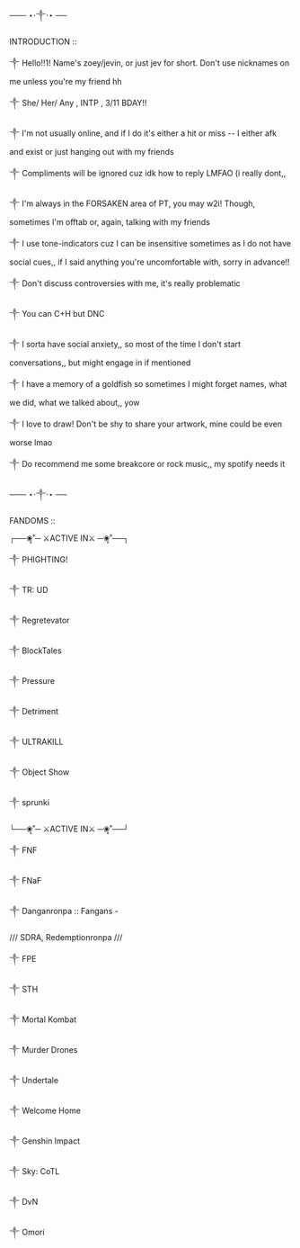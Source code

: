 ─── ⋆⋅༒︎⋅⋆ ──

INTRODUCTION ::

༒︎ Hello!!1! Name's zoey/jevin, or just jev for short. Don't use nicknames on me unless you're my friend hh

༒︎ She/ Her/ Any , INTP , 3/11 BDAY!!

༒︎ I'm not usually online, and if I do it's either a hit or miss -- I either afk and exist or just hanging out with my friends

༒︎ Compliments will be ignored cuz idk how to reply LMFAO (i really dont,,

༒︎ I'm always in the FORSAKEN area of PT, you may w2i! Though, sometimes I'm offtab or, again, talking with my friends

༒︎ I use tone-indicators cuz I can be insensitive sometimes as I do not have social cues,, if I said anything you're uncomfortable with, sorry in advance!!

༒︎ Don't discuss controversies with me, it's really problematic

༒︎ You can C+H but DNC

༒︎ I sorta have social anxiety,, so most of the time I don't start conversations,, but might engage in if mentioned

༒︎ I have a memory of a goldfish so sometimes I might forget names, what we did, what we talked about,, yow

༒︎ I love to draw! Don't be shy to share your artwork, mine could be even worse lmao

༒︎ Do recommend me some breakcore or rock music,, my spotify needs it

─── ⋆⋅༒︎⋅⋆ ──

FANDOMS ::

┌──❀̥˚─ ⚔ACTIVE IN⚔ ─❀̥˚──┐

༒︎ PHIGHTING!

༒︎ TR: UD

༒︎ Regretevator

༒︎ BlockTales

༒︎ Pressure

༒︎ Detriment

༒︎ ULTRAKILL

༒︎ Object Show

༒︎ sprunki

└──❀̥˚─ ⚔ACTIVE IN⚔ ─❀̥˚──┘

༒︎ FNF

༒︎ FNaF

༒︎ Danganronpa :: Fangans -

/// SDRA, Redemptionronpa ///

༒︎ FPE

༒︎ STH

༒︎ Mortal Kombat

༒︎ Murder Drones

༒︎ Undertale

༒︎ Welcome Home

༒︎ Genshin Impact

༒︎ Sky: CoTL

༒︎ DvN

༒︎ Omori
